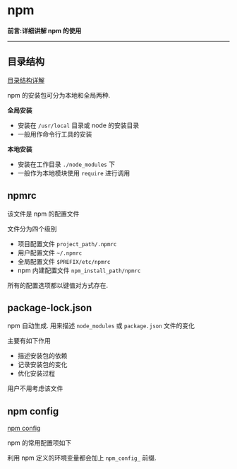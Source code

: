 npm
===
**前言:详细讲解 npm 的使用**

---

## 目录结构
[目录结构详解](https://docs.npmjs.com/files/folders)

npm 的安装包可分为本地和全局两种.

**全局安装**

* 安装在 `/usr/local` 目录或 node 的安装目录
* 一般用作命令行工具的安装

**本地安装**

* 安装在工作目录 `./node_modules` 下
* 一般作为本地模块使用 `require` 进行调用

## npmrc
该文件是 npm 的配置文件

文件分为四个级别

* 项目配置文件 `project_path/.npmrc` 
* 用户配置文件 `~/.npmrc` 
* 全局配置文件 `$PREFIX/etc/npmrc` 
* npm 内建配置文件 `npm_install_path/npmrc` 


所有的配置选项都以键值对方式存在.

## package-lock.json
npm 自动生成.
用来描述 `node_modules` 或 `package.json` 文件的变化

主要有如下作用
* 描述安装包的依赖
* 记录安装包的变化
* 优化安装过程

用户不用考虑该文件

## npm config

[npm config](https://docs.npmjs.com/misc/config)

npm 的常用配置项如下

利用 npm 定义的环境变量都会加上
`npm_config_` 前缀.





